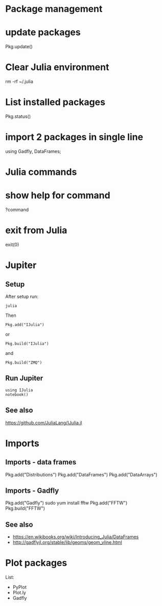 # Package management

  # update packages
  Pkg.update()

  # Clear Julia environment
  rm -rf ~/.julia
    
  # List installed packages
  Pkg.status()

  # import 2 packages in single line
  using Gadfly, DataFrames;
  
# Julia commands

  # show help for command
  ?command 

  # exit from Julia
  exit(0)
  
# Jupiter

## Setup

After setup run:

    julia  
    
Then    

    Pkg.add("IJulia")
    
or
 
    Pkg.build("IJulia")

and

    Pkg.build("ZMQ")

## Run Jupiter

    using IJulia
    notebook()

## See also
https://github.com/JuliaLang/IJulia.jl

# Imports

## Imports - data frames

  Pkg.add("Distributions")
  Pkg.add("DataFrames")
  Pkg.add("DataArrays")

## Imports - Gadfly

  Pkg.add("Gadfly")
  sudo yum install fftw
  Pkg.add("FFTW")
  Pkg.build("FFTW")

## See also
* https://en.wikibooks.org/wiki/Introducing_Julia/DataFrames
* http://gadflyjl.org/stable/lib/geoms/geom_vline.html

# Plot packages
List:
* PyPlot  
* Plot.ly
* Gadfly


